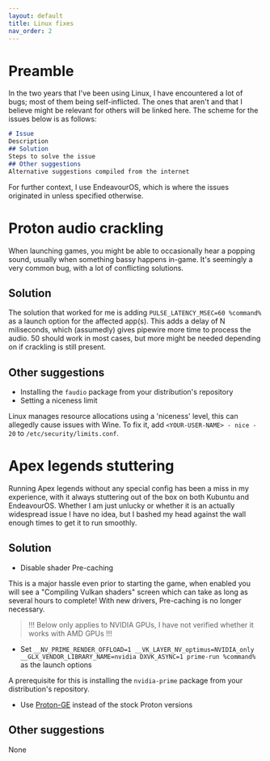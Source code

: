 ```yaml
---
layout: default
title: Linux fixes
nav_order: 2
---
```


# Preamble
In the two years that I've been using Linux, I have encountered a lot of bugs; most of them being self-inflicted. The ones that aren't and that I believe might be relevant for others will be linked here. The scheme for the issues below is as follows:

```md
# Issue
Description
## Solution
Steps to solve the issue
## Other suggestions
Alternative suggestions compiled from the internet
```

For further context, I use EndeavourOS, which is where the issues originated in unless specified otherwise.

# Proton audio crackling

When launching games, you might be able to occasionally hear a popping sound, usually when something bassy happens in-game. It's seemingly a very common bug, with a lot of conflicting solutions.

## Solution
The solution that worked for me is adding `PULSE_LATENCY_MSEC=60 %command%` as a launch option for the affected app(s). This adds a delay of N miliseconds, which (assumedly) gives pipewire more time to process the audio. 50 should work in most cases, but more might be needed depending on if crackling is still present.

## Other suggestions
- Installing the `faudio` package from your distribution's repository
- Setting a niceness limit

Linux manages resource allocations using a 'niceness' level, this can allegedly cause issues with Wine. To fix it, add `<YOUR-USER-NAME> - nice - 20` to `/etc/security/limits.conf`.


# Apex legends stuttering

Running Apex legends without any special config has been a miss in my experience, with it always stuttering out of the box on both Kubuntu and EndeavourOS. Whether I am just unlucky or whether it is an actually widespread issue I have no idea, but I bashed my head against the wall enough times to get it to run smoothly.

## Solution

- Disable shader Pre-caching 

This is a major hassle even prior to starting the game, when enabled you will see a "Compiling Vulkan shaders" screen which can take as long as several hours to complete! With new drivers, Pre-caching is no longer necessary.

> !!! Below only applies to NVIDIA GPUs, I have not verified whether it works with AMD GPUs !!!

- Set `__NV_PRIME_RENDER_OFFLOAD=1 __VK_LAYER_NV_optimus=NVIDIA_only __GLX_VENDOR_LIBRARY_NAME=nvidia DXVK_ASYNC=1 prime-run %command%` as the launch options

A prerequisite for this is installing the `nvidia-prime` package from your distribution's repository.

- Use [Proton-GE](https://github.com/GloriousEggroll/proton-ge-custom) instead of the stock Proton versions

## Other suggestions

None



